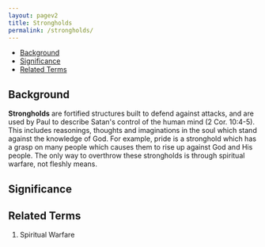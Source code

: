```yaml
---
layout: pagev2
title: Strongholds
permalink: /strongholds/
---
```

- [Background](#background)
- [Significance](#significance)
- [Related Terms](#related-terms)

## Background

**Strongholds** are fortified structures built to defend against attacks, and are used by Paul to describe Satan's control of the human mind (2 Cor. 10:4-5). This includes reasonings, thoughts and imaginations in the soul which stand against the knowledge of God. For example, pride is a stronghold which has a grasp on many people which causes them to rise up against God and His people. The only way to overthrow these strongholds is through spiritual warfare, not fleshly means. 

## Significance



## Related Terms

1. Spiritual Warfare
